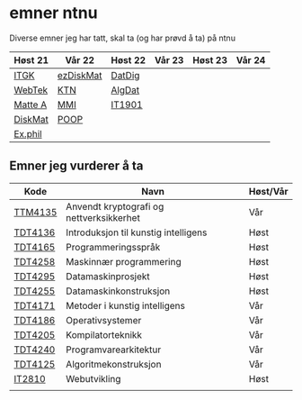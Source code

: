# emner ntnu

Diverse emner jeg har tatt, skal ta (og har prøvd å ta) på ntnu

| Høst 21                     | Vår 22        | Høst 22    | Vår 23 | Høst 23 | Vår 24 |
| --------------------------- | ------------- | ---------- | ------ | ------- | ------ |
| [ITGK](TDT4109-ITGK/)       | [ezDiskMat]() | [DatDig]() |        |         |        |
| [WebTek](IT2805-Webtek/)    | [KTN]()       | [AlgDat]() |        |         |        |
| [Matte A](MA0001-MatteA/)   | [MMI]()       | [IT1901]() |        |         |        |
| [DiskMat](TMA4140-DiskMat/) | [POOP]()     |            |        |         |        |
| [Ex.phil](EXPH0300-ExPhil/) |               |            |        |         |        |

## Emner jeg vurderer å ta


| Kode                                                  | Navn                                     | Høst/Vår |
| ----------------------------------------------------- | ---------------------------------------- | -------- |
| [TTM4135](https://www.ntnu.no/studier/emner/TTM4135/) | Anvendt kryptografi og nettverksikkerhet | Vår      |
| [TDT4136](https://www.ntnu.no/studier/emner/TDT4136/) | Introduksjon til kunstig intelligens     | Høst     |
| [TDT4165](https://www.ntnu.no/studier/emner/TDT4165/) | Programmeringsspråk                      | Høst     |
| [TDT4258](https://www.ntnu.no/studier/emner/TDT4258/) | Maskinnær programmering                  | Høst     |
| [TDT4295](https://www.ntnu.no/studier/emner/TDT4295/) | Datamaskinprosjekt                       | Høst     |
| [TDT4255](https://www.ntnu.no/studier/emner/TDT4255/) | Datamaskinkonstruksjon                   | Høst     |
| [TDT4171](https://www.ntnu.no/studier/emner/TDT4171/) | Metoder i kunstig intelligens            | Vår      |
| [TDT4186](https://www.ntnu.no/studier/emner/TDT4186/) | Operativsystemer                         | Vår      |
| [TDT4205](https://www.ntnu.no/studier/emner/TDT4205/) | Kompilatorteknikk                        | Vår      |
| [TDT4240](https://www.ntnu.no/studier/emner/TDT4240/) | Programvarearkitektur                    | Vår      |
| [TDT4125](https://www.ntnu.no/studier/emner/TDT4125/) | Algoritmekonstruksjon                    | Vår      |
| [IT2810](https://www.ntnu.no/studier/emner/IT2810)    | Webutvikling                             | Høst     |
|                                                       |                                          |          |

